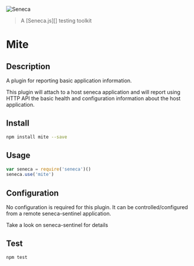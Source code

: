 ![Seneca](http://senecajs.surge.sh/files/assets/seneca-banner.png)
> A [Seneca.js][] testing toolkit

# Mite

## Description

A plugin for reporting basic application information.

This plugin will attach to a host seneca application and will report using HTTP API the basic health and
configuration information about the host application.

## Install

```sh
npm install mite --save
```

## Usage


```JavaScript
var seneca = require('seneca')()
seneca.use('mite')
```

## Configuration

No configuration is required for this plugin. It can be controlled/configured from a remote seneca-sentinel application.

Take a look on seneca-sentinel for details



## Test

```sh
npm test
```


